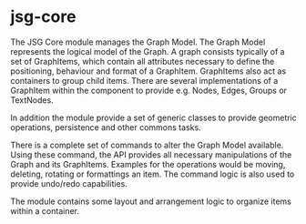 # jsg-core

The JSG Core module manages the Graph Model. 
The Graph Model represents the logical model of the Graph. A graph consists
 typically of a set of GraphItems, which contain all attributes necessary to define
 the positioning, behaviour and format of a GraphItem. GraphItems also act as
 containers to group child items. There are several implementations of a GraphItem within
 the component to provide e.g. Nodes, Edges, Groups or TextNodes.
 
 In addition the module provide a set of generic classes to provide geometric operations, 
 persistence and other commons tasks.
 
 There is a complete set of commands to alter the Graph Model available. Using
 these command, the API provides all necessary manipulations of the Graph and 
 its GraphItems. Examples for the operations would be moving, deleting, rotating or
 formattings an item. The command logic is also used to provide undo/redo capabilities.
 
The module contains some layout and arrangement logic to organize items within
a container.